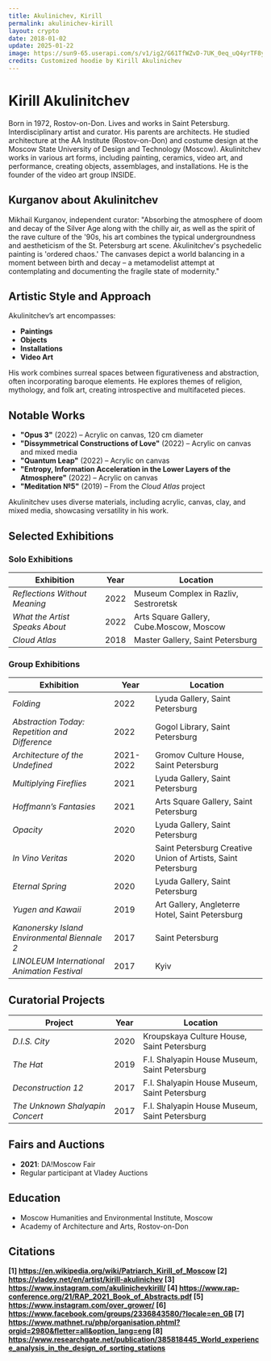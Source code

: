 ```yaml
---
title: Akulinichev, Kirill
permalink: akulinichev-kirill
layout: crypto
date: 2018-01-02
update: 2025-01-22
image: https://sun9-65.userapi.com/s/v1/ig2/G61TfWZvD-7UK_0eq_uQ4yrTF8yqsR6_hhW_xvRmnbCSklx4i7JvZB1hY8GHLOcv31J-IT7V2gshG4PaS3V28Gfw.jpg?quality=95&as=32x43,48x64,72x96,108x144,160x213,240x320,360x480,480x640,540x720,640x853,720x960,1080x1440,1280x1707,1440x1920,1920x2560&from=bu&u=QwndOJGS0qM3-hoGG5o5UwOxMAYPc4CP6AQL-4AYaCk&cs=605x807
credits: Customized hoodie by Kirill Akulinichev
---
```


# Kirill Akulinitchev
Born in 1972, Rostov-on-Don. Lives and works in Saint Petersburg.  
Interdisciplinary artist and curator. His parents are architects. He studied architecture at the AA Institute (Rostov-on-Don) and costume design at the Moscow State University of Design and Technology (Moscow). Akulinitchev works in various art forms, including painting, ceramics, video art, and performance, creating objects, assemblages, and installations. He is the founder of the video art group INSIDE.

## Kurganov about Akulinitchev

Mikhail Kurganov, independent curator: "Absorbing the atmosphere of doom and decay of the Silver Age along with the chilly air, as well as the spirit of the rave culture of the '90s, his art combines the typical undergroundness and aestheticism of the St. Petersburg art scene. Akulinitchev's psychedelic painting is 'ordered chaos.' The canvases depict a world balancing in a moment between birth and decay – a metamodelist attempt at contemplating and documenting the fragile state of modernity."



## Artistic Style and Approach  
Akulinitchev’s art encompasses:
- **Paintings**
- **Objects**
- **Installations**
- **Video Art**

His work combines surreal spaces between figurativeness and abstraction, often incorporating baroque elements. He explores themes of religion, mythology, and folk art, creating introspective and multifaceted pieces.

## Notable Works
- **"Opus 3"** (2022) – Acrylic on canvas, 120 cm diameter  
- **"Dissymmetrical Constructions of Love"** (2022) – Acrylic on canvas and mixed media  
- **"Quantum Leap"** (2022) – Acrylic on canvas  
- **"Entropy, Information Acceleration in the Lower Layers of the Atmosphere"** (2022) – Acrylic on canvas  
- **"Meditation №5"** (2019) – From the *Cloud Atlas* project  

Akulinitchev uses diverse materials, including acrylic, canvas, clay, and mixed media, showcasing versatility in his work.

## Selected Exhibitions  

### Solo Exhibitions

| **Exhibition**                    | **Year** | **Location** |
|------------------------------------|----------|--------------|
| *Reflections Without Meaning*      | 2022     | Museum Complex in Razliv, Sestroretsk |  
| *What the Artist Speaks About*     | 2022     | Arts Square Gallery, Cube.Moscow, Moscow |  
| *Cloud Atlas*                      | 2018     | Master Gallery, Saint Petersburg |  

### Group Exhibitions

| **Exhibition**                              | **Year**  | **Location**                           |
|--------------------------------------------|----------|----------------------------------------|
| *Folding*                                  | 2022     | Lyuda Gallery, Saint Petersburg        |
| *Abstraction Today: Repetition and Difference* | 2022     | Gogol Library, Saint Petersburg        |
| *Architecture of the Undefined*            | 2021-2022 | Gromov Culture House, Saint Petersburg |
| *Multiplying Fireflies*                    | 2021     | Lyuda Gallery, Saint Petersburg        |
| *Hoffmann’s Fantasies*                     | 2021     | Arts Square Gallery, Saint Petersburg  |
| *Opacity*                                  | 2020     | Lyuda Gallery, Saint Petersburg        |
| *In Vino Veritas*                          | 2020     | Saint Petersburg Creative Union of Artists, Saint Petersburg |
| *Eternal Spring*                           | 2020     | Lyuda Gallery, Saint Petersburg        |
| *Yugen and Kawaii*                         | 2019     | Art Gallery, Angleterre Hotel, Saint Petersburg |
| *Kanonersky Island Environmental Biennale 2* | 2017     | Saint Petersburg                       |
| *LINOLEUM International Animation Festival* | 2017     | Kyiv                                   |

## Curatorial Projects  

| **Project**                        | **Year** | **Location** |
|------------------------------------|----------|--------------|
| *D.I.S. City*                      | 2020     | Kroupskaya Culture House, Saint Petersburg |
| *The Hat*                          | 2019     | F.I. Shalyapin House Museum, Saint Petersburg |
| *Deconstruction 12*                | 2017     | F.I. Shalyapin House Museum, Saint Petersburg |
| *The Unknown Shalyapin Concert*    | 2017     | F.I. Shalyapin House Museum, Saint Petersburg |

## Fairs and Auctions  

- **2021**: DA!Moscow Fair  
- Regular participant at Vladey Auctions  

## Education  
- Moscow Humanities and Environmental Institute, Moscow  
- Academy of Architecture and Arts, Rostov-on-Don  

## Citations

**[1] https://en.wikipedia.org/wiki/Patriarch_Kirill_of_Moscow
[2] https://vladey.net/en/artist/kirill-akulinichev
[3] https://www.instagram.com/akulinichevkirill/
[4] https://www.rap-conference.org/21/RAP_2021_Book_of_Abstracts.pdf
[5] https://www.instagram.com/over_grower/
[6] https://www.facebook.com/groups/2336843580/?locale=en_GB
[7] https://www.mathnet.ru/php/organisation.phtml?orgid=2980&fletter=all&option_lang=eng
[8] https://www.researchgate.net/publication/385818445_World_experience_analysis_in_the_design_of_sorting_stations**
